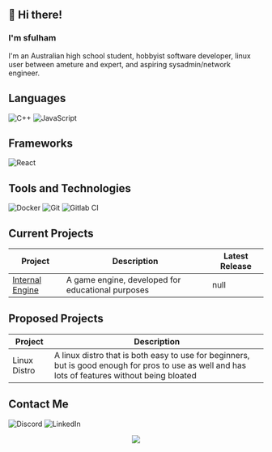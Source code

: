 ## :wave: Hi there!
### I'm sfulham
I'm an Australian high school student, hobbyist software developer, linux user between ameture and expert, and aspiring sysadmin/network engineer.

## Languages
![C++](https://img.shields.io/badge/-C++-00599C?style=flat-square&logo=C++&logoColor=white)
![JavaScript](https://img.shields.io/badge/-JavaScript-F7DF1E?style=flat-square&logo=JavaScript&logoColor=black)

## Frameworks
![React](https://img.shields.io/badge/-React-45b8d8?style=flat-square&logo=react&logoColor=white)

## Tools and Technologies
![Docker](https://img.shields.io/badge/-Docker-46a2f1?style=flat-square&logo=docker&logoColor=white)
![Git](https://img.shields.io/badge/-Git-F05032?style=flat-square&logo=git&logoColor=white)
![Gitlab CI](https://img.shields.io/badge/-Gitlab-fc6d26?style=flat-square&logo=gitlab&logoColor=white)

## Current Projects
| Project | Description | Latest Release |
| ------- | ----------- | -------------- |
| [Internal Engine](https://github.com/InternalStudios/InternalEngine) | A game engine, developed for educational purposes | null |

## Proposed Projects
| Project | Description |
| ------- | ----------- |
| Linux Distro | A linux distro that is both easy to use for beginners, but is good enough for pros to use as well and has lots of features without being bloated |

## Contact Me
![Discord](https://img.shields.io/badge/discord-%40sfulham%232956-ffd1dc?style=flat-square&logo=discord) ![LinkedIn](https://img.shields.io/badge/linkedin-Shaun%20Fulham-0e76a8?style=flat-square&logo=linkedin)

<p align="center">
  <img src="https://github-readme-stats.vercel.app/api?username=sfulham&show_icons=true&theme=omni">
</p>
